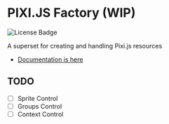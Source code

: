 # PIXI.JS Factory (WIP)

![License Badge](https://img.shields.io/github/license/Novout/pixi-factory)

A superset for creating and handling Pixi.js resources

- [Documentation is here](https://pixi-controller.vercel.app/)

## TODO

- [ ] Sprite Control
- [ ] Groups Control
- [ ] Context Control
